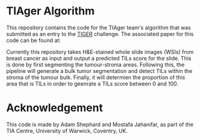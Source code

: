 # TIAger Algorithm

This repository contains the code for the TIAger team's algorithm that was submitted as an entry to the [TIGER](https://tiger.grand-challenge.org/) challenge.
The associated paper for this code can be found at: 

Currently this repository takes H&E-stained whole slide images (WSIs) from breast cancer as input and output a predicted TILs score for the slide.
This is done by first segmenting the tumour-stroma areas. Following this, the pipeline will generate a bulk tumor segmentation and detect TILs within the stroma of the tumour bulk. Finally, it will determien the proportion of this area that is TILs in order to geenrate a TILs score between 0 and 100.
<!-- ![alt text](./pipeline.png) -->

# Acknowledgement

This code is made by Adam Shephard and Mostafa Jahanifar, as part of the TIA Centre, University of Warwick, Coventry, UK.